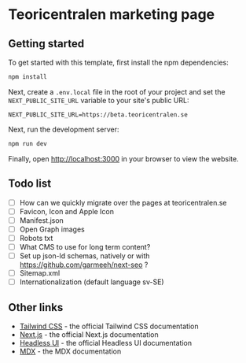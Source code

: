 # Teoricentralen marketing page

## Getting started

To get started with this template, first install the npm dependencies:

```bash
npm install
```

Next, create a `.env.local` file in the root of your project and set the `NEXT_PUBLIC_SITE_URL` variable to your site's public URL:

```
NEXT_PUBLIC_SITE_URL=https://beta.teoricentralen.se
```

Next, run the development server:

```bash
npm run dev
```

Finally, open [http://localhost:3000](http://localhost:3000) in your browser to view the website.

## Todo list

- [ ] How can we quickly migrate over the pages at teoricentralen.se
- [ ] Favicon, Icon and Apple Icon
- [ ] Manifest.json
- [ ] Open Graph images
- [ ] Robots txt
- [ ] What CMS to use for long term content?
- [ ] Set up json-ld schemas, natively or with https://github.com/garmeeh/next-seo ?
- [ ] Sitemap.xml
- [ ] Internationalization (default language sv-SE)

## Other links

- [Tailwind CSS](https://tailwindcss.com/docs) - the official Tailwind CSS documentation
- [Next.js](https://nextjs.org/docs) - the official Next.js documentation
- [Headless UI](https://headlessui.dev) - the official Headless UI documentation
- [MDX](https://mdxjs.com) - the MDX documentation
